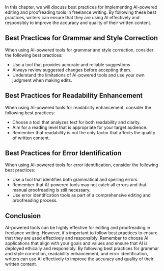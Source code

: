 

In this chapter, we will discuss best practices for implementing AI-powered editing and proofreading tools in freelance writing. By following these best practices, writers can ensure that they are using AI effectively and responsibly to improve the accuracy and quality of their written content.

Best Practices for Grammar and Style Correction
-----------------------------------------------

When using AI-powered tools for grammar and style correction, consider the following best practices:

* Use a tool that provides accurate and reliable suggestions.
* Always review suggested changes before accepting them.
* Understand the limitations of AI-powered tools and use your own judgment when making edits.

Best Practices for Readability Enhancement
------------------------------------------

When using AI-powered tools for readability enhancement, consider the following best practices:

* Choose a tool that analyzes text for both readability and clarity.
* Aim for a reading level that is appropriate for your target audience.
* Remember that readability is not the only factor that affects the quality of written content.

Best Practices for Error Identification
---------------------------------------

When using AI-powered tools for error identification, consider the following best practices:

* Use a tool that identifies both grammatical and spelling errors.
* Remember that AI-powered tools may not catch all errors and that manual proofreading is still necessary.
* Use error identification tools as part of a comprehensive editing and proofreading process.

Conclusion
----------

AI-powered tools can be highly effective for editing and proofreading in freelance writing. However, it's important to follow best practices to ensure that they are used effectively and responsibly. Remember to choose AI applications that align with your goals and values and ensure that AI is deployed ethically and responsibly. By following best practices for grammar and style correction, readability enhancement, and error identification, writers can use AI effectively to improve the accuracy and quality of their written content.
